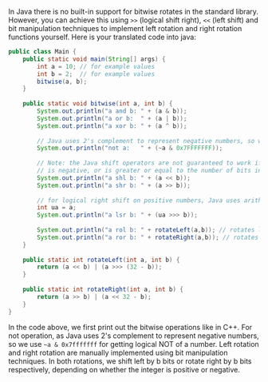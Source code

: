 In Java there is no built-in support for bitwise rotates in the standard library. However, you can achieve this using `>>` (logical shift right), `<<` (left shift) and bit manipulation techniques to implement left rotation and right rotation functions yourself. Here is your translated code into java:

```java
public class Main {
    public static void main(String[] args) {
        int a = 10; // for example values
        int b = 2;  // for example values
        bitwise(a, b);
    }
    
    public static void bitwise(int a, int b) {
        System.out.println("a and b: " + (a & b));  
        System.out.println("a or b:  " + (a | b)); 
        System.out.println("a xor b: " + (a ^ b));
        
        // Java uses 2's complement to represent negative numbers, so we use ~a & 0x7fffffff for bitwise NOT and logical right shift operation
        System.out.println("not a:   " + (~a & 0x7FFFFFFF));   
        
        // Note: the Java shift operators are not guaranteed to work if the shift count (that is, b)
        // is negative, or is greater or equal to the number of bits in the integer being shifted.
        System.out.println("a shl b: " + (a << b)); 
        System.out.println("a shr b: " + (a >> b));  
        
        // for logical right shift on positive numbers, Java uses arithmetic shift >>>
        int ua = a;
        System.out.println("a lsr b: " + (ua >>> b)); 
        
        System.out.println("a rol b: " + rotateLeft(a,b)); // rotates left manually implemented
        System.out.println("a ror b: " + rotateRight(a,b)); // rotates right manually implemented
    }
    
    public static int rotateLeft(int a, int b) {  
        return (a << b) | (a >>> (32 - b)); 
    }
        
    public static int rotateRight(int a, int b) {
        return (a >> b) | (a << 32 - b);
    }    
}
```
In the code above, we first print out the bitwise operations like in C++. For not operation, as Java uses 2's complement to represent negative numbers, so we use `~a & 0x7fffffff` for getting logical NOT of a number. Left rotation and right rotation are manually implemented using bit manipulation techniques. In both rotations, we shift left by b bits or rotate right by b bits respectively, depending on whether the integer is positive or negative.

